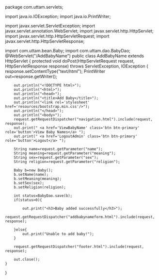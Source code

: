 package com.uttam.servlets;

import java.io.IOException;
import java.io.PrintWriter;

import javax.servlet.ServletException;
import javax.servlet.annotation.WebServlet;
import javax.servlet.http.HttpServlet;
import javax.servlet.http.HttpServletRequest;
import javax.servlet.http.HttpServletResponse;

import com.uttam.bean.Baby;
import com.uttam.dao.BabyDao;
@WebServlet("/AddBabyName")
public class AddBabyName extends HttpServlet {
	protected void doPost(HttpServletRequest request, HttpServletResponse response) throws ServletException, IOException {
		response.setContentType("text/html");
		PrintWriter out=response.getWriter();
		
		out.println("<!DOCTYPE html>");
		out.println("<html>");
		out.println("<head>");
		out.println("<title>Add Baby</title>");
		out.println("<link rel='stylesheet' href='resources/bootstrap.min.css'/>");
		out.println("</head>");
		out.println("<body>");
		request.getRequestDispatcher("navigation.html").include(request, response);
		out.print(" <a href='ViewBabyName' class='btn btn-primary' role='button'>View Baby Names</a> ");
		out.print(" <a href='LogoutAdmin' class='btn btn-primary' role='button'>Logout</a> ");
		
		String name=request.getParameter("name");
		String meaning=request.getParameter("meaning");
		String sex=request.getParameter("sex");
		String religion=request.getParameter("religion");
		
		Baby b=new Baby();
		b.setName(name);
		b.setMeaning(meaning);
		b.setSex(sex);
		b.setReligion(religion);
		
		int status=BabyDao.save(b);
		if(status>0){
			
			out.print("<h3>Baby added successfully</h3>");
			request.getRequestDispatcher("addbabynameform.html").include(request, response);
			
		}else{
			out.print("Unable to add baby!");
		}
		
		request.getRequestDispatcher("footer.html").include(request, response);
		
		out.close();
	}

}

